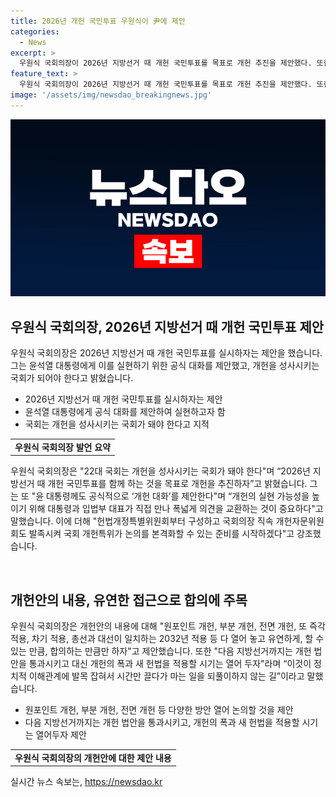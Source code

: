 ```yaml
---
title: 2026년 개헌 국민투표 우원식이 尹에 제안
categories:
  - News
excerpt: >
  우원식 국회의장이 2026년 지방선거 때 개헌 국민투표를 목표로 개헌 추진을 제안했다. 또한 윤석열 대통령에게 공식적으로 개헌 대화를 제안하며, 국회의장 직속 개헌자문위원회 구성과 함께 개헌 특위 논의 준비를 시작할 것을 강조했다. 또한 정치적 이해관계에 발목 잡히지 않도록 유연하게 합의하는 만큼 개헌을 하자고 제안하며, 이에 대한 여론은 분분하다.
feature_text: >
  우원식 국회의장이 2026년 지방선거 때 개헌 국민투표를 목표로 개헌 추진을 제안했다. 또한 윤석열 대통령에게 공식적으로 개헌 대화를 제안하며, 국회의장 직속 개헌자문위원회 구성과 함께 개헌 특위 논의 준비를 시작할 것을 강조했다. 또한 정치적 이해관계에 발목 잡히지 않도록 유연하게 합의하는 만큼 개헌을 하자고 제안하며, 이에 대한 여론은 분분하다.
image: '/assets/img/newsdao_breakingnews.jpg'
---
```


<p><img src="/assets/img/newsdao_breakingnews.jpg" alt="pcversion 속보" /></p>

<h2 data-ke-size="size26">우원식 국회의장, 2026년 지방선거 때 개헌 국민투표 제안</h2>

<p data-ke-size="size16">우원식 국회의장은 2026년 지방선거 때 개헌 국민투표를 실시하자는 제안을 했습니다. 그는 윤석열 대통령에게 이를 실현하기 위한 공식 대화를 제안했고, 개헌을 성사시키는 국회가 되어야 한다고 밝혔습니다.</p>

<ul>
<li>2026년 지방선거 때 개헌 국민투표를 실시하자는 제안</li>
<li>윤석열 대통령에게 공식 대화를 제안하여 실현하고자 함</li>
<li>국회는 개헌을 성사시키는 국회가 돼야 한다고 지적</li>
</ul>

<table>
  <tr>
    <td style="text-align: center; height: 17px;"><b>우원식 국회의장 발언 요약</b></td>
  </tr>
</table>

<p data-ke-size="size16">우원식 국회의장은 "22대 국회는 개헌을 성사시키는 국회가 돼야 한다"며 “2026년 지방선거 때 개헌 국민투표를 함께 하는 것을 목표로 개헌을 추진하자”고 밝혔습니다. 그는 또 "윤 대통령께도 공식적으로 ‘개헌 대화’를 제안한다"며 “개헌의 실현 가능성을 높이기 위해 대통령과 입법부 대표가 직접 만나 폭넓게 의견을 교환하는 것이 중요하다"고 말했습니다. 이에 더해 "헌법개정특별위원회부터 구성하고 국회의장 직속 개헌자문위원회도 발족시켜 국회 개헌특위가 논의를 본격화할 수 있는 준비를 시작하겠다"고 강조했습니다.</p>

<p data-ke-size="size16">&nbsp;</p>

<h2 data-ke-size="size26">개헌안의 내용, 유연한 접근으로 합의에 주목</h2>

<p data-ke-size="size16">우원식 국회의장은 개헌안의 내용에 대해 "원포인트 개헌, 부분 개헌, 전면 개헌, 또 즉각 적용, 차기 적용, 총선과 대선이 일치하는 2032년 적용 등 다 열어 놓고 유연하게, 할 수 있는 만큼, 합의하는 만큼만 하자"고 제안했습니다. 또한 "다음 지방선거까지는 개헌 법안을 통과시키고 대신 개헌의 폭과 새 헌법을 적용할 시기는 열어 두자"라며 “이것이 정치적 이해관계에 발목 잡혀서 시간만 끌다가 마는 일을 되풀이하지 않는 길”이라고 말했습니다.</p>

<ul>
<li>원포인트 개헌, 부분 개헌, 전면 개헌 등 다양한 방안 열어 논의할 것을 제안</li>
<li>다음 지방선거까지는 개헌 법안을 통과시키고, 개헌의 폭과 새 헌법을 적용할 시기는 열어두자 제안</li>
</ul>

<table>
  <tr>
    <td style="text-align: center; height: 17px;"><b>우원식 국회의장의 개헌안에 대한 제안 내용</b></td>
  </tr>
</table>
실시간 뉴스 속보는, <a href="https://newsdao.kr" rel="dofollow">https://newsdao.kr</a>


